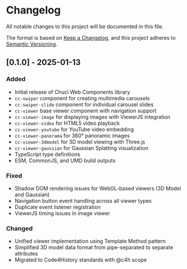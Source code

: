 # Changelog

All notable changes to this project will be documented in this file.

The format is based on [Keep a Changelog](https://keepachangelog.com/en/1.0.0/),
and this project adheres to [Semantic Versioning](https://semver.org/spec/v2.0.0.html).

## [0.1.0] - 2025-01-13

### Added
- Initial release of Chuci Web Components library
- `cc-swiper` component for creating multimedia carousels
- `cc-swiper-slide` component for individual carousel slides
- `cc-viewer` base viewer component with navigation support
- `cc-viewer-image` for displaying images with ViewerJS integration
- `cc-viewer-video` for HTML5 video playback
- `cc-viewer-youtube` for YouTube video embedding
- `cc-viewer-panorama` for 360° panoramic images
- `cc-viewer-3dmodel` for 3D model viewing with Three.js
- `cc-viewer-gaussian` for Gaussian Splatting visualization
- TypeScript type definitions
- ESM, CommonJS, and UMD build outputs

### Fixed
- Shadow DOM rendering issues for WebGL-based viewers (3D Model and Gaussian)
- Navigation button event handling across all viewer types
- Duplicate event listener registration
- ViewerJS timing issues in image viewer

### Changed
- Unified viewer implementation using Template Method pattern
- Simplified 3D model data format from pipe-separated to separate attributes
- Migrated to Code4History standards with @c4h scope